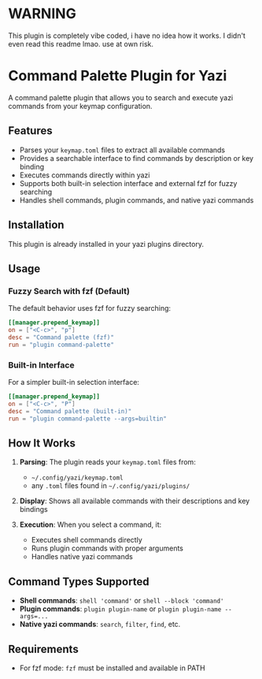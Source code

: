 # WARNING

This plugin is completely vibe coded, i have no idea how it works. I didn't even read this readme lmao. use at own risk.

# Command Palette Plugin for Yazi

A command palette plugin that allows you to search and execute yazi commands from your keymap configuration.

## Features

- Parses your `keymap.toml` files to extract all available commands
- Provides a searchable interface to find commands by description or key binding
- Executes commands directly within yazi
- Supports both built-in selection interface and external fzf for fuzzy searching
- Handles shell commands, plugin commands, and native yazi commands

## Installation

This plugin is already installed in your yazi plugins directory.

## Usage

### Fuzzy Search with fzf (Default)

The default behavior uses fzf for fuzzy searching:

```toml
[[manager.prepend_keymap]]
on = ["<C-c>", "p"]
desc = "Command palette (fzf)"
run = "plugin command-palette"
```

### Built-in Interface

For a simpler built-in selection interface:

```toml
[[manager.prepend_keymap]]
on = ["<C-c>", "P"]
desc = "Command palette (built-in)"
run = "plugin command-palette --args=builtin"
```

## How It Works

1. **Parsing**: The plugin reads your `keymap.toml` files from:
   - `~/.config/yazi/keymap.toml`
   - any `.toml` files found in `~/.config/yazi/plugins/`

2. **Display**: Shows all available commands with their descriptions and key bindings

3. **Execution**: When you select a command, it:
   - Executes shell commands directly
   - Runs plugin commands with proper arguments
   - Handles native yazi commands

## Command Types Supported

- **Shell commands**: `shell 'command'` or `shell --block 'command'`
- **Plugin commands**: `plugin plugin-name` or `plugin plugin-name --args=...`
- **Native yazi commands**: `search`, `filter`, `find`, etc.

## Requirements

- For fzf mode: `fzf` must be installed and available in PATH 